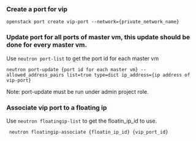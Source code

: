 ### Create a port for vip


```openstack port create vip-port --network={private_network_name}```

### Update port for all ports of master vm, this update should be done for every master vm.

Use ```neutron port-list``` to get the port id for each master vm

```neutron port-update {port id for each master vm} --allowed_address_pairs list=true type=dict ip_address={ip address of vip-port}```

Note: port-update must be run under admin project role.

### Associate vip port to a floating ip

Use ```neutron floatingip-list``` to get the floatin_ip_id to use.

``` neutron floatingip-associate {floatin_ip_id} {vip_port_id}```
